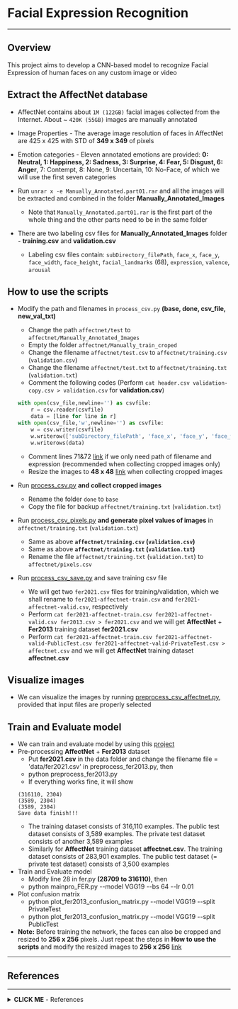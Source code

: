 # Facial Expression Recognition

---

## Overview

This project aims to develop a CNN-based model to recognize Facial Expression of human faces on any custom image or video

## Extract the AffectNet database

- AffectNet contains about `1M (122GB)` facial images collected from the Internet. About ~ `420K (55GB)` images are manually annotated
- Image Properties - The average image resolution of faces in AffectNet are 425 x 425 with STD of **349 x 349** of pixels
- Emotion categories - Eleven annotated emotions are provided: **0: Neutral, 1: Happiness, 2: Sadness, 3: Surprise, 4: Fear, 5: Disgust, 6: Anger**, 7: Contempt, 8: None, 9: Uncertain, 10: No-Face, of which we will use the first seven categories
- Run `unrar x -e Manually_Annotated.part01.rar` and all the images will be extracted and combined in the folder **Manually_Annotated_Images**

    - Note that `Manually_Annotated.part01.rar` is the first part of the whole thing and the other parts need to be in the same folder
- There are two labeling csv files for **Manually_Annotated_Images** folder - **training.csv** and **validation.csv**
    - Labeling csv files contain: `subDirectory_filePath`, `face_x`, `face_y`, `face_width`, `face_height`, `facial_landmarks` (68), `expression`, `valence`, `arousal`

## How to use the scripts

- Modify the path and filenames in `process_csv.py` **(base, done, csv_file, new_val_txt)**

    - Change the path  `affectnet/test` to `affectnet/Manually_Annotated_Images`
    - Empty the folder `affectnet/Manually_train_croped`
    - Change the filename `affectnet/test.csv` to `affectnet/training.csv` (`validation.csv`)
    - Change the filename `affectnet/test.txt` to `affectnet/training.txt` (`validation.txt`)
    - Comment the following codes (Perform `cat header.csv validation-copy.csv > validation.csv` for **validation.csv**)
    ```python
    with open(csv_file,newline='') as csvfile:
        r = csv.reader(csvfile)
        data = [line for line in r]
    with open(csv_file,'w',newline='') as csvfile:
        w = csv.writer(csvfile)
        w.writerow(['subDirectory_filePath', 'face_x', 'face_y', 'face_width', 'face_height', 'facial_landmarks', 'expression', 'valence', 'arousal'])
        w.writerows(data)
    ```
    - Comment lines 71&72 [link](https://github.com/chenghanc/Emotion2/blob/main/process_csv.py#L71-L72) if we only need path of filename and expression (recommended when collecting cropped images only)
    - Resize the images to **48 x 48** [link](https://github.com/chenghanc/Emotion2/blob/main/process_csv.py#L80) when collecting cropped images

- Run [process_csv.py](https://github.com/chenghanc/Emotion2/blob/main/process_csv.py) **and collect cropped images**
    - Rename the folder `done` to `base`
    - Copy the file for backup `affectnet/training.txt` (`validation.txt`)
- Run [process_csv_pixels.py](https://github.com/chenghanc/Emotion2/blob/main/process_csv_pixels.py) **and generate pixel values of images** in `affectnet/training.txt` (`validation.txt`)
    - Same as above **`affectnet/training.csv` (`validation.csv`)**
    - Same as above **`affectnet/training.txt` (`validation.txt`)**
    - Rename the file `affectnet/training.txt` (`validation.txt`) to `affectnet/pixels.csv`

- Run [process_csv_save.py](https://github.com/chenghanc/Emotion2/blob/main/process_csv_save.py) and save training csv file
    - We will get two `fer2021.csv` files for training/validation, which we shall rename to `fer2021-affectnet-train.csv` and `fer2021-affectnet-valid.csv`, respectively
    - Perform `cat fer2021-affectnet-train.csv fer2021-affectnet-valid.csv fer2013.csv > fer2021.csv` and we will get **AffectNet** + **Fer2013** training dataset **fer2021.csv**
    - Perform `cat fer2021-affectnet-train.csv fer2021-affectnet-valid-PublicTest.csv fer2021-affectnet-valid-PrivateTest.csv > affectnet.csv` and we will get **AffectNet** training dataset **affectnet.csv**

## Visualize images

- We can visualize the images by running [preprocess_csv_affectnet.py](https://github.com/chenghanc/Emotion2/blob/main/preprocess_csv_affectnet.py), provided that input files are properly selected

## Train and Evaluate model

- We can train and evaluate model by using this [project](https://github.com/chenghanc/Facial-Expression-Recognition.Pytorch)
- Pre-processing **AffectNet** + **Fer2013** dataset
    - Put **fer2021.csv** in the data folder and change the filename file = 'data/fer2021.csv' in preprocess_fer2013.py, then
    - python preprocess_fer2013.py
    - If everything works fine, it will show
    ```
    (316110, 2304)
    (3589, 2304)
    (3589, 2304)
    Save data finish!!!
    ```
    - The training dataset consists of 316,110 examples. The public test dataset consists of 3,589 examples. The private test dataset consists of another 3,589 examples
    - Similarly for **AffectNet** training dataset **affectnet.csv**. The training dataset consists of 283,901 examples. The public test dataset (= private test dataset) consists of 3,500 examples
- Train and Evaluate model
    - Modify line 28 in fer.py **(28709 to 316110)**, then
    - python mainpro_FER.py --model VGG19 --bs 64 --lr 0.01
- Plot confusion matrix
    - python plot_fer2013_confusion_matrix.py --model VGG19 --split PrivateTest
    - python plot_fer2013_confusion_matrix.py --model VGG19 --split PublicTest
- **Note:** Before training the network, the faces can also be cropped and resized to **256 x 256** pixels. Just repeat the steps in **How to use the scripts** and modify the resized images to **256 x 256** [link](https://github.com/chenghanc/Emotion2/blob/main/process_csv.py#L80)

---

## References

---

<details><summary><b>CLICK ME</b> - References</summary>

- [AffectNet database](http://mohammadmahoor.com/affectnet/)
- [process-AffectNet-csv](https://github.com/yangyuke001/process-AffectNet-csv)
- [FER2013](https://github.com/elzawie/FER2013)
- [Facial-Expression-Recognition.Pytorch](https://github.com/WuJie1010/Facial-Expression-Recognition.Pytorch)
- [Facial Expressions](https://github.com/nikhil-salodkar/facial_expression)
- [DTAN](https://github.com/HayeonLee/DTAN-ICCV15-pytorch)

</details>

